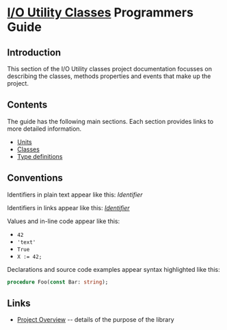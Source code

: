 # [I/O Utility Classes](../IOUtils.md) Programmers Guide

## Introduction

This section of the I/O Utility classes project documentation focusses on describing the classes, methods properties and events that make up the project.

## Contents

The guide has the following main sections. Each section provides links to more detailed information.

* [Units](Units.md)
* [Classes](Classes.md)
* [Type definitions](Types.md)

## Conventions

Identifiers in plain text appear like this: _Identifier_

Identifiers in links appear like this: [_Identifier_](#conventions)

Values and in-line code appear like this:

* `42`
* `'text'`
* `True`
* `X := 42;`

Declarations and source code examples appear syntax highlighted like this:

```pascal
procedure Foo(const Bar: string);
```

## Links

* [Project Overview](./Overview.md) -- details of the purpose of the library
